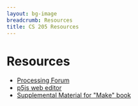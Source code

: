 ```yaml
---
layout: bg-image
breadcrumb: Resources
title: CS 205 Resources
---
```

# Resources

* [Processing Forum](https://discourse.processing.org/)
* [p5js web editor](https://editor.p5js.org/)
* [Supplemental Material for "Make" book](https://github.com/lmccart/gswp5.js-code/)

